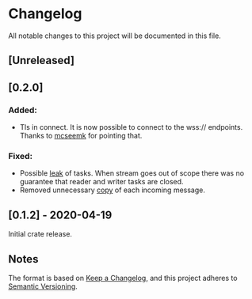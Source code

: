 # Changelog
All notable changes to this project will be documented in this file.

## [Unreleased]

## [0.2.0]
### Added:
- Tls in connect. It is now possible to connect to the wss:// endpoints. Thanks to [mcseemk](https://www.reddit.com/r/rust/comments/g4zoip/ann_yet_another_rust_websocket_library_yarws/) for pointing  that.

### Fixed:
- Possible [leak](https://github.com/ianic/yarws/commit/abecb1cecda5c80a75a26968379b4d4e95aafafd) of tasks. When stream goes out of scope there was no guarantee that reader and writer tasks are closed.
- Removed unnecessary [copy](https://github.com/ianic/yarws/commit/e0c710a8d2e45d5f721bc167471109a4915b0016) of each incoming message.

## [0.1.2] - 2020-04-19
Initial crate release.


## Notes
The format is based on [Keep a Changelog](https://keepachangelog.com/en/1.0.0/),
and this project adheres to [Semantic Versioning](https://semver.org/spec/v2.0.0.html).